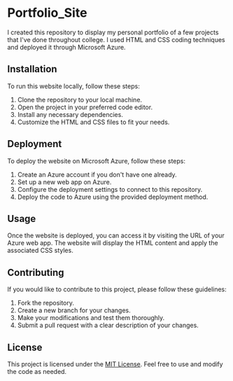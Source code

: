 # Portfolio_Site

I created this repository to display my personal portfolio of a few projects that I've done throughout college. I used HTML and CSS coding techniques and deployed it through Microsoft Azure.

## Installation

To run this website locally, follow these steps:

1. Clone the repository to your local machine.
2. Open the project in your preferred code editor.
3. Install any necessary dependencies.
4. Customize the HTML and CSS files to fit your needs.

## Deployment

To deploy the website on Microsoft Azure, follow these steps:

1. Create an Azure account if you don't have one already.
2. Set up a new web app on Azure.
3. Configure the deployment settings to connect to this repository.
4. Deploy the code to Azure using the provided deployment method.

## Usage

Once the website is deployed, you can access it by visiting the URL of your Azure web app. The website will display the HTML content and apply the associated CSS styles.

## Contributing

If you would like to contribute to this project, please follow these guidelines:

1. Fork the repository.
2. Create a new branch for your changes.
3. Make your modifications and test them thoroughly.
4. Submit a pull request with a clear description of your changes.

## License

This project is licensed under the [MIT License](LICENSE). Feel free to use and modify the code as needed.
